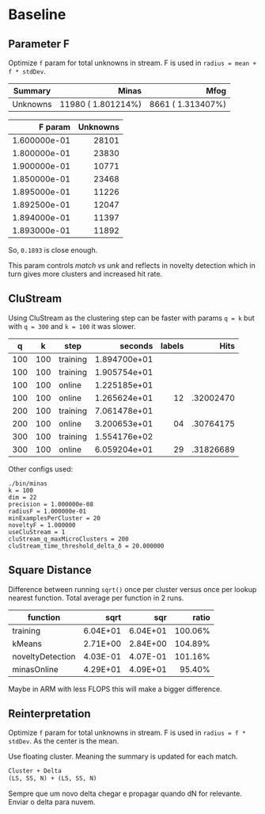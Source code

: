 # Baseline

## Parameter F

Optimize `f` param for total unknowns in stream.
F is used in `radius = mean + f * stdDev`.

| Summary           | Minas                 | Mfog      |
|---                | ---:                   | ---:|
| Unknowns          |   11980 (  1.801214%) |    8661 (  1.313407%)             |

| F param           | Unknowns  |
|---:               | ---:      |
| 1.600000e-01      |   28101   |
| 1.800000e-01      |   23830   |
| 1.900000e-01      |   10771   |
| 1.850000e-01      |   23468   |
| 1.895000e-01      |   11226   |
| 1.892500e-01      |   12047   |
| 1.894000e-01      |   11397   |
| 1.893000e-01      |   11892   |

So, `0.1893` is close enough.

This param controls _match vs unk_ and reflects in novelty detection which in
turn gives more clusters and increased hit rate.

## CluStream

Using CluStream as the clustering step can be faster with params `q = k`
but with `q = 300` and `k = 100` it was slower.

| q     | k     | step      | seconds       | labels    | Hits      |
|-------|-------|-----------|--------------:|----------:|----------:|
| 100   | 100   | training  | 1.894700e+01  |           |           |
| 100   | 100   | training  | 1.905754e+01  |           |           |
| 100   | 100   | online    | 1.225185e+01  |           |           |
| 100   | 100   | online    | 1.265624e+01  | 12        | .32002470 |
| 200   | 100   | training  | 7.061478e+01  |           |           |
| 200   | 100   | online    | 3.200653e+01  | 04        | .30764175 |
| 300   | 100   | training  | 1.554176e+02  |           |           |
| 300   | 100   | online    | 6.059204e+01  | 29        | .31826689 |

Other configs used:

```log
./bin/minas
k = 100
dim = 22
precision = 1.000000e-08
radiusF = 1.000000e-01
minExamplesPerCluster = 20
noveltyF = 1.000000
useCluStream = 1
cluStream_q_maxMicroClusters = 200
cluStream_time_threshold_delta_δ = 20.000000
```

## Square Distance

Difference between running `sqrt()` once per cluster versus once per
lookup nearest function. Total average per function in 2 runs.

| function            | sqrt      | sqr       | ratio     |
| --------            | ---:      | ---:      | ---:      |
| training            | 6.04E+01  | 6.04E+01  | 100.06%   |
| kMeans              | 2.71E+00  | 2.84E+00  | 104.89%   |
| noveltyDetection    | 4.03E-01  | 4.07E-01  | 101.16%   |
| minasOnline         | 4.29E+01  | 4.09E+01  | 95.40%    |

Maybe in ARM with less FLOPS this will make a bigger difference.

## Reinterpretation

Optimize `f` param for total unknowns in stream.
F is used in `radius = f * stdDev`. As the center is the mean.

Use floating cluster. Meaning the summary is updated for each match.

```latex
Cluster + Delta
(LS, SS, N) + (LS, SS, N)
```

Sempre que um novo delta chegar e propagar quando dN for relevante.
Enviar o delta para nuvem.
